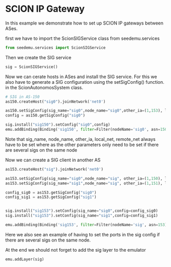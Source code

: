 # SCION IP Gateway

In this example we demonstrate how to set up SCION IP gateways between ASes.

first we have to import the ScionSIGService class from seedemu.services

```python
from seedemu.services import ScionSIGService
```

Then we create the SIG service

```python
sig = ScionSIGService()
```

Now we can cerate hosts in ASes and install the SIG service. For this we also have to generate a SIG configuration using the setSigConfig() function. in the ScionAutonomosSystem class.

```python
# SIG in AS-150
as150.createHost("sig0").joinNetwork('net0')

as150.setSigConfig(sig_name="sig0",node_name="sig0",other_ia=(1,153), local_net = "172.16.11.0/24", remote_net = "172.16.12.0/24")
config = as150.getSigConfig("sig0")

sig.install("sig150").setConfig("sig0",config)
emu.addBinding(Binding('sig150', filter=Filter(nodeName='sig0', asn=150)))
```
Note that sig_name, node_name, other_ia, local_net, remote_net always have to be set where as the other parameters only need to be set if there are several sigs on the same node

Now we can create a SIG client in another AS

```python
as153.createHost("sig").joinNetwork('net0')

as153.setSigConfig(sig_name="sig0",node_name="sig", other_ia=(1,150), local_net = "172.16.12.0/24", remote_net = "172.16.11.0/24")
as153.setSigConfig(sig_name="sig1",node_name="sig", other_ia=(1,151), local_net = "172.16.13.0/24", remote_net = "172.16.14.0/24", ctrl_port=30260, data_port=30261, probe_port=30857)

config_sig0 = as153.getSigConfig("sig0")
config_sig1 = as153.getSigConfig("sig1")


sig.install("sig153").setConfig(sig_name="sig0",config=config_sig0)
sig.install("sig153").setConfig(sig_name="sig1",config=config_sig1)

emu.addBinding(Binding('sig153', filter=Filter(nodeName='sig', asn=153)))
```

Here we also see an example of having to set the ports in the sig config if there are several sigs on the same node.

At the end we should not forget to add the sig layer to the emulator

```python
emu.addLayer(sig)
```